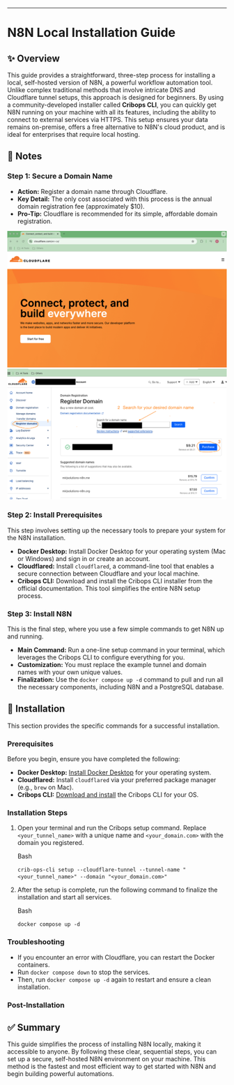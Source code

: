 ---

# N8N Local Installation Guide

## ✨ Overview

This guide provides a straightforward, three-step process for installing a local, self-hosted version of N8N, a powerful workflow automation tool. Unlike complex traditional methods that involve intricate DNS and Cloudflare tunnel setups, this approach is designed for beginners. By using a community-developed installer called **Cribops CLI**, you can quickly get N8N running on your machine with all its features, including the ability to connect to external services via HTTPS. This setup ensures your data remains on-premise, offers a free alternative to N8N's cloud product, and is ideal for enterprises that require local hosting.

## 📝 Notes

### Step 1: Secure a Domain Name

- **Action:** Register a domain name through Cloudflare.
- **Key Detail:** The only cost associated with this process is the annual domain registration fee (approximately $10).
- **Pro-Tip:** Cloudflare is recommended for its simple, affordable domain registration.

![Cloudflare](Images/cloudflare-1.png)
![Cloudflare](Images/cloudflare-2.png)

### Step 2: Install Prerequisites

This step involves setting up the necessary tools to prepare your system for the N8N installation.

- **Docker Desktop:** Install Docker Desktop for your operating system (Mac or Windows) and sign in or create an account.
- **Cloudflared:** Install `cloudflared`, a command-line tool that enables a secure connection between Cloudflare and your local machine.
- **Cribops CLI:** Download and install the Cribops CLI installer from the official documentation. This tool simplifies the entire N8N setup process.

### Step 3: Install N8N

This is the final step, where you use a few simple commands to get N8N up and running.

- **Main Command:** Run a one-line setup command in your terminal, which leverages the Cribops CLI to configure everything for you.
- **Customization:** You must replace the example tunnel and domain names with your own unique values.
- **Finalization:** Use the `docker compose up -d` command to pull and run all the necessary components, including N8N and a PostgreSQL database.

## 🚀 Installation

This section provides the specific commands for a successful installation.

### Prerequisites

Before you begin, ensure you have completed the following:

- **Docker Desktop:** [Install Docker Desktop](https://www.google.com/search?q=https://docs.docker.com/desktop/install/) for your operating system.
- **Cloudflared:** Install `cloudflared` via your preferred package manager (e.g., `brew` on Mac).
- **Cribops CLI:** [Download and install](https://www.google.com/search?q=https://github.com/CribOps/docs/blob/main/docs/README.md) the Cribops CLI for your OS.

### Installation Steps

1.  Open your terminal and run the Cribops setup command. Replace `<your_tunnel_name>` with a unique name and `<your_domain.com>` with the domain you registered.

    Bash

    ```
    crib-ops-cli setup --cloudflare-tunnel --tunnel-name "<your_tunnel_name>" --domain "<your_domain.com>"

    ```

2.  After the setup is complete, run the following command to finalize the installation and start all services.

    Bash

    ```
    docker compose up -d

    ```

### Troubleshooting

- If you encounter an error with Cloudflare, you can restart the Docker containers.
- Run `docker compose down` to stop the services.
- Then, run `docker compose up -d` again to restart and ensure a clean installation.

### Post-Installation

## ✅ Summary

This guide simplifies the process of installing N8N locally, making it accessible to anyone. By following these clear, sequential steps, you can set up a secure, self-hosted N8N environment on your machine. This method is the fastest and most efficient way to get started with N8N and begin building powerful automations.

